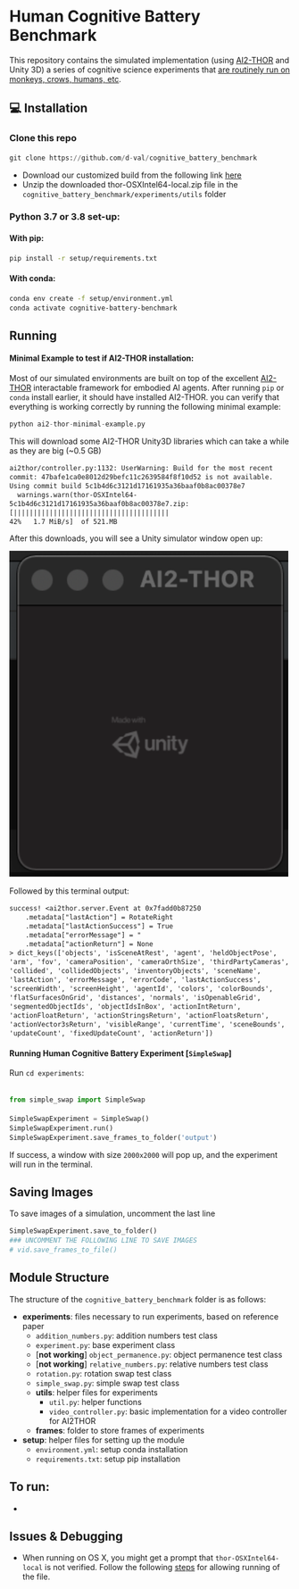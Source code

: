  
# Human Cognitive Battery Benchmark

This repository contains the simulated implementation (using [AI2-THOR](https://github.com/allenai/ai2thor) and Unity 3D) a series of cognitive science experiments that [are routinely run on monkeys, crows, humans, etc](https://dx.plos.org/10.1371/journal.pone.0032024 ).


## 💻 Installation


### Clone this repo
```python
git clone https://github.com/d-val/cognitive_battery_benchmark
```

- Download our customized build from the following link [here](https://www.dropbox.com/s/dd0goyeihrwaxe6/thor-OSXIntel64-local.zip?dl=0)
- Unzip the downloaded thor-OSXIntel64-local.zip file in the `cognitive_battery_benchmark/experiments/utils` folder

### Python 3.7 or 3.8 set-up:
#### With pip:

```bash
pip install -r setup/requirements.txt
```

#### With conda:

```bash
conda env create -f setup/environment.yml
conda activate cognitive-battery-benchmark
```

## Running
#### Minimal Example to test if AI2-THOR installation:

Most of our simulated environments are built on top of the excellent [AI2-THOR](https://github.com/allenai/ai2thor) interactable framework for embodied AI agents. 
After running `pip` or `conda` install earlier, it should have installed AI2-THOR. you can verify that everything is working correctly by running the following minimal example:

```python
python ai2-thor-minimal-example.py
```

This will download some AI2-THOR Unity3D libraries which can take a while as they are big (~0.5 GB)

```angular2html
ai2thor/controller.py:1132: UserWarning: Build for the most recent commit: 47bafe1ca0e8012d29befc11c2639584f8f10d52 is not available.  Using commit build 5c1b4d6c3121d17161935a36baaf0b8ac00378e7
  warnings.warn(thor-OSXIntel64-5c1b4d6c3121d17161935a36baaf0b8ac00378e7.zip: [|||||||||||||||||||||||||||||||||||||||                                                        42%   1.7 MiB/s]  of 521.MB
```
After this downloads, you will see a Unity simulator window open up:

[comment]: <> (![unity]&#40;static/unity.png&#41;)
<img src="static/unity.png" width="500">

Followed by this terminal output:

```angular2html
success! <ai2thor.server.Event at 0x7fadd0b87250
    .metadata["lastAction"] = RotateRight
    .metadata["lastActionSuccess"] = True
    .metadata["errorMessage"] = "
    .metadata["actionReturn"] = None
> dict_keys(['objects', 'isSceneAtRest', 'agent', 'heldObjectPose', 'arm', 'fov', 'cameraPosition', 'cameraOrthSize', 'thirdPartyCameras', 'collided', 'collidedObjects', 'inventoryObjects', 'sceneName', 'lastAction', 'errorMessage', 'errorCode', 'lastActionSuccess', 'screenWidth', 'screenHeight', 'agentId', 'colors', 'colorBounds', 'flatSurfacesOnGrid', 'distances', 'normals', 'isOpenableGrid', 'segmentedObjectIds', 'objectIdsInBox', 'actionIntReturn', 'actionFloatReturn', 'actionStringsReturn', 'actionFloatsReturn', 'actionVector3sReturn', 'visibleRange', 'currentTime', 'sceneBounds', 'updateCount', 'fixedUpdateCount', 'actionReturn'])
```



#### Running Human Cognitive Battery Experiment [`SimpleSwap`]

Run `cd experiments`:
```python

from simple_swap import SimpleSwap 

SimpleSwapExperiment = SimpleSwap()
SimpleSwapExperiment.run()
SimpleSwapExperiment.save_frames_to_folder('output')
```

If success, a window with size `2000x2000` will pop up, and the experiment will run in the terminal.
## Saving Images

To save images of a simulation, uncomment the last line
```python
SimpleSwapExperiment.save_to_folder()
### UNCOMMENT THE FOLLOWING LINE TO SAVE IMAGES
# vid.save_frames_to_file()

```
## Module Structure

The structure of the `cognitive_battery_benchmark` folder is as follows:

- **experiments**: files necessary to run experiments, based on reference paper
  - `addition_numbers.py`: addition numbers test class
  - `experiment.py`: base experiment class
  - [**not working**] `object_permanence.py`: object permanence test class 
  - [**not working**] `relative_numbers.py`: relative numbers test class
  - `rotation.py`: rotation swap test class
  - `simple_swap.py`: simple swap test class
  - **utils**: helper files for experiments
    - `util.py`: helper functions
    - `video_controller.py`: basic implementation for a video controller for AI2THOR  
  - **frames**: folder to store frames of experiments
- **setup**: helper files for setting up the module
  - `environment.yml`: setup conda installation
  - `requirements.txt`: setup pip installation
  
## To run:
- 


## Issues & Debugging
- When running on OS X, you might get a prompt that `thor-OSXIntel64-local` is not verified. Follow the following [steps](https://support.apple.com/guide/mac-help/open-a-mac-app-from-an-unidentified-developer-mh40616/mac) for allowing running of the file. 